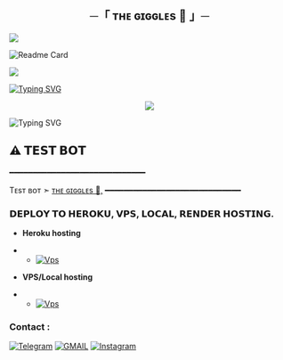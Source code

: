 <h2 align="center">
    ─「 ᴛʜᴇ ɢɪɢɢʟᴇs 👻 」─

</h2>
<img src="[https://user-images.githubusercontent.com/73097560/115834477-dbab4500-a447-11eb-908a-139a6edaec5c.gif](https://graph.org/file/9bc9e2c68177b257697ed-68f8cfeb3af6b564a8.jpg)">

![Readme Card](https://github-readme-stats.vercel.app/api/pin/?username=Badhacker98&repo=BADMUSIC&theme=flag-india)

<img src="https://graph.org/file/9bc9e2c68177b257697ed-68f8cfeb3af6b564a8.jpg">

[![Typing SVG](https://readme-typing-svg.herokuapp.com/?lines=ㅤ+WELCOME+𝚃𝙾+THE+GIGGLES+MUSIC+BOT+𝚁𝙴𝙿𝙾+;ㅤ+𝚃𝙷𝙸𝚂+𝙸𝚂+𝙰+𝙰𝙳𝚅𝙰𝙽𝙲𝙴+𝙼𝚄𝚂𝙸𝙲+𝙱𝙾𝚃;𝙿𝙾𝚆𝙴𝚁𝙴𝙳+𝙱𝚈+☞+ᴠɪɴɪᴛ)](https://github.com/Badhacker98/BADMUSIC)



<p align="center">
  <img src="https://envs.sh/WA4.jpg">
</p>



![Typing SVG](https://readme-typing-svg.herokuapp.com/?lines=𝗙𝗢𝗥𝗞+𝗧𝗛𝗜𝗦+𝗥𝗘𝗣𝗢+𝗕𝗘𝗙𝗢𝗥𝗘+𝗗𝗘𝗣𝗟𝗢𝗬)

## ⚠️ 𝗧𝗘𝗦𝗧 𝗕𝗢𝗧
━━━━━━━━━━━━━━━━━━━━━━━━━━━━━

Tᴇsᴛ ʙᴏᴛ ➣ [ ᴛʜᴇ ɢɪɢɢʟᴇs 👻,](https://t.me/GIGGLES_MUSIC_BOT)
━━━━━━━━━━━━━━━━━━━━━━━━━━━━━

### 𝗗𝗘𝗣𝗟𝗢𝗬 𝗧𝗢 𝗛𝗘𝗥𝗢𝗞𝗨, 𝗩𝗣𝗦, 𝗟𝗢𝗖𝗔𝗟, 𝗥𝗘𝗡𝗗𝗘𝗥 𝗛𝗢𝗦𝗧𝗜𝗡𝗚.

 - **Heroku hosting**
- - [![Vps](https://img.shields.io/badge/ʙᴀᴅᴍᴜsɪᴄ-ᴅᴇᴘʟᴏʏ%20ᴛᴏ%20ʜᴇʀᴏᴋᴜ-blue?style=for-the-badge&logo=vps)](https://github.com/Badhacker98/BADMUSIC/blob/bad/MUSIC/heorku.md)
 
- **VPS/Local hosting**
- - [![Vps](https://img.shields.io/badge/ʙᴀᴅᴍᴜsɪᴄ-ᴅᴇᴘʟᴏʏ%20ᴛᴏ%20ᴠᴘs-blue?style=for-the-badge&logo=vps)](https://github.com/Badhacker98/BADMUSIC/blob/bad/MUSIC/local.md)
    
### Contact :
<a href="https://t.me/vinit_444"><img title="Telegram" src="https://img.shields.io/badge/Telegram-%23000000.svg?&style=for-the-badge&logo=telegram&logoColor=61DAFB"></a>
<a href="https://mail.google.com/mail/?view=cm&fs=1&to=vinituserbot@gmail.com"><img title="GMAIL" src="https://img.shields.io/badge/Gmail-D14836?style=for-the-badge&logo=gmail&logoColor=white"></a>
<a href="https://instagram.com/vinit_ifykyk"><img title="Instagram" src="https://img.shields.io/badge/instagram-%23E4405F.svg?&style=for-the-badge&logo=instagram&logoColor=white"></a>

